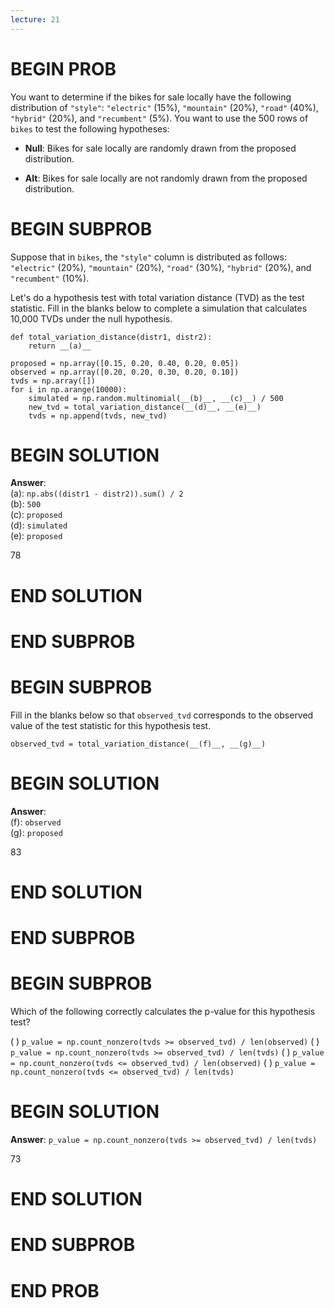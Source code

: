 ```yaml
---
lecture: 21
---
```


# BEGIN PROB

You want to determine if the bikes for sale locally have the following
distribution of `"style"`: `"electric"` (15%), `"mountain"` (20%),
`"road"` (40%), `"hybrid"` (20%), and `"recumbent"` (5%). You want to
use the 500 rows of `bikes` to test the following hypotheses:

-   **Null**: Bikes for sale locally are randomly drawn from the
    proposed distribution.

-   **Alt**: Bikes for sale locally are not randomly drawn from the
    proposed distribution.

# BEGIN SUBPROB

Suppose that in `bikes`, the `"style"` column is distributed as follows:
`"electric"` (20%), `"mountain"` (20%), `"road"` (30%), `"hybrid"`
(20%), and `"recumbent"` (10%).

Let's do a hypothesis test with total variation distance (TVD) as the
test statistic. Fill in the blanks below to complete a simulation that
calculates 10,000 TVDs under the null hypothesis.

    def total_variation_distance(distr1, distr2):
        return __(a)__

    proposed = np.array([0.15, 0.20, 0.40, 0.20, 0.05])
    observed = np.array([0.20, 0.20, 0.30, 0.20, 0.10])
    tvds = np.array([])
    for i in np.arange(10000):
        simulated = np.random.multinomial(__(b)__, __(c)__) / 500
        new_tvd = total_variation_distance(__(d)__, __(e)__)
        tvds = np.append(tvds, new_tvd)

# BEGIN SOLUTION
**Answer**:\
(a): `np.abs((distr1 - distr2)).sum() / 2`\
(b): `500`\
(c): `proposed`\
(d): `simulated`\
(e): `proposed`

<average>78</average>

# END SOLUTION

# END SUBPROB

# BEGIN SUBPROB

Fill in the blanks below so that `observed_tvd` corresponds to the
observed value of the test statistic for this hypothesis test.

    observed_tvd = total_variation_distance(__(f)__, __(g)__)

# BEGIN SOLUTION
**Answer**:\
(f): `observed`\
(g): `proposed`

<average>83</average>

# END SOLUTION

# END SUBPROB

# BEGIN SUBPROB

Which of the following correctly calculates the p-value for this
hypothesis test?

( ) `p_value = np.count_nonzero(tvds >= observed_tvd) / len(observed)`
( ) `p_value = np.count_nonzero(tvds >= observed_tvd) / len(tvds)`
( ) `p_value = np.count_nonzero(tvds <= observed_tvd) / len(observed)`
( ) `p_value = np.count_nonzero(tvds <= observed_tvd) / len(tvds)`

# BEGIN SOLUTION

**Answer**: `p_value = np.count_nonzero(tvds >= observed_tvd) / len(tvds)`

<average>73</average>

# END SOLUTION

# END SUBPROB

# END PROB